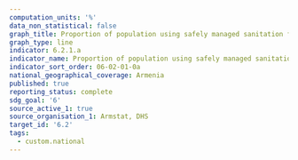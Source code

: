 ```yaml
---
computation_units: '%'
data_non_statistical: false
graph_title: Proportion of population using safely managed sanitation facility
graph_type: line
indicator: 6.2.1.a
indicator_name: Proportion of population using safely managed sanitation facility
indicator_sort_order: 06-02-01-0a
national_geographical_coverage: Armenia
published: true
reporting_status: complete
sdg_goal: '6'
source_active_1: true
source_organisation_1: Armstat, DHS
target_id: '6.2'
tags:
  - custom.national
---
```

